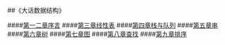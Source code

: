 ##《大话数据结构》

####[第一二章序言](index.md)
####[第三章线性表](list.md)
####[第四章栈与队列](stack&queue.md)
####[第五章串](string.md)
####[第六章树](tree.md)
####[第七章图](graph.md)
####[第八章查找](search.md)
####[第九章排序](sort.md)